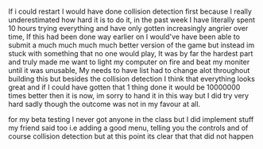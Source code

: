 If i could restart I would have done collision detection first because I really underestimated how hard it is to do it, in the past week I have literally spent 10 hours trying everything and have only gotten increasingly angrier over time, If this had been done way earlier on I would've have been able to submit a much much much much better version of the game but instead im stuck with something that no one would play, It was by far the hardest part and truly made me want to light my computer on fire and beat my moniter until it was unusable, My needs to have list had to change alot throughout building this but besides the collision detection I think that everything looks great and if I could have gotten that 1 thing done it would be 10000000 times better then it is now, im sorry to hand it in this way but I did try very hard sadly though the outcome was not in my favour at all.

for my beta testing I never got anyone in the class but I did implement stuff my friend said too i.e adding a good menu, telling you the controls and of course collision detection but at this point its clear that that did not happen